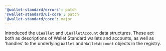 ```yaml
---
'@wallet-standard/errors': patch
'@wallet-standard/ui-core': patch
'@wallet-standard/core': major
---
```


Introduced the `UiWallet` and `UiWalletAccount` data structures. These act both as descriptions of Wallet Standard wallets and accounts, as well as ‘handles’ to the underlying `Wallet` and `WalletAccount` objects in the registry.
